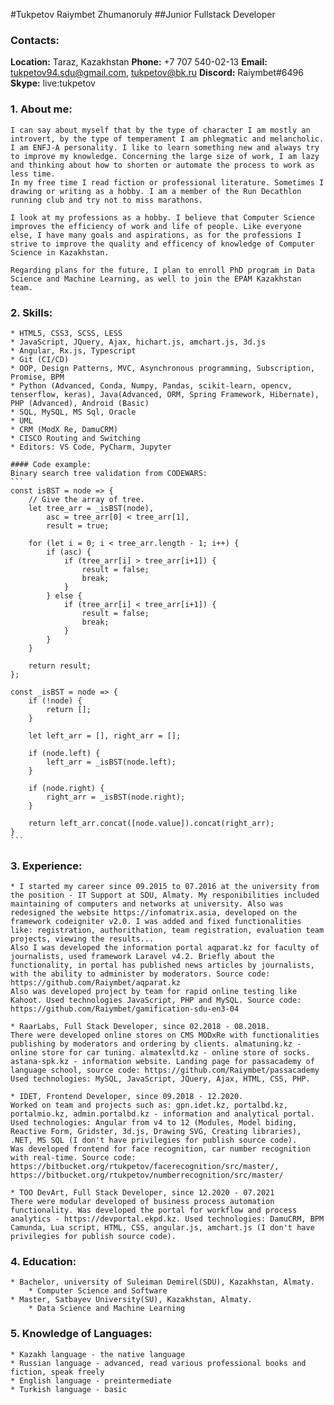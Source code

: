#Tukpetov Raiymbet Zhumanoruly
##Junior Fullstack Developer

### Contacts:

**Location:** Taraz, Kazakhstan
**Phone:** +7 707 540-02-13
**Email:** tukpetov94.sdu@gmail.com, tukpetov@bk.ru
**Discord:** Raiymbet#6496
**Skype:** live:tukpetov

### 1. About me:
    I can say about myself that by the type of character I am mostly an introvert, by the type of temperament I am phlegmatic and melancholic. I am ENFJ-A personality. I like to learn something new and always try to improve my knowledge. Concerning the large size of work, I am lazy and thinking about how to shorten or automate the process to work as less time. 
    In my free time I read fiction or professional literature. Sometimes I drawing or writing as a hobby. I am a member of the Run Decathlon running club and try not to miss marathons.

    I look at my professions as a hobby. I believe that Computer Science improves the efficiency of work and life of people. Like everyone else, I have many goals and aspirations, as for the professions I strive to improve the quality and efficency of knowledge of Computer Science in Kazakhstan.

    Regarding plans for the future, I plan to enroll PhD program in Data Science and Machine Learning, as well to join the EPAM Kazakhstan team.

### 2. Skills:
    * HTML5, CSS3, SCSS, LESS
    * JavaScript, JQuery, Ajax, hichart.js, amchart.js, 3d.js
    * Angular, Rx.js, Typescript
    * Git (CI/CD)
    * OOP, Design Patterns, MVC, Asynchronous programming, Subscription, Promise, BPM
    * Python (Advanced, Conda, Numpy, Pandas, scikit-learn, opencv, tenserflow, keras), Java(Advanced, ORM, Spring Framework, Hibernate), PHP (Advanced), Android (Basic)
    * SQL, MySQL, MS Sql, Oracle
    * UML
    * CRM (ModX Re, DamuCRM)
    * CISCO Routing and Switching
    * Editors: VS Code, PyCharm, Jupyter

    #### Code example:
    Binary search tree validation from CODEWARS:
    ```
    const isBST = node => {
        // Give the array of tree.
        let tree_arr = _isBST(node),
            asc = tree_arr[0] < tree_arr[1],
            result = true;
        
        for (let i = 0; i < tree_arr.length - 1; i++) {
            if (asc) {
                if (tree_arr[i] > tree_arr[i+1]) {
                    result = false;
                    break;
                }
            } else {
                if (tree_arr[i] < tree_arr[i+1]) {
                    result = false;
                    break;
                }
            }
        }
        
        return result;
    };

    const _isBST = node => {
        if (!node) {
            return [];
        }
        
        let left_arr = [], right_arr = [];
        
        if (node.left) {
            left_arr = _isBST(node.left);
        }
        
        if (node.right) {
            right_arr = _isBST(node.right);
        }
        
        return left_arr.concat([node.value]).concat(right_arr);
    }
    ```

### 3. Experience: 
    * I started my career since 09.2015 to 07.2016 at the university from the position - IT Support at SDU, Almaty. My responibilities included maintaining of computers and networks at university. Also was redesigned the website https://infomatrix.asia, developed on the framework codeigniter v2.0. I was added and fixed functionalities like: registration, authorithation, team registration, evaluation team projects, viewing the results... 
    Also I was developed the information portal aqparat.kz for faculty of journalists, used framework Laravel v4.2. Briefly about the functionality, in portal has published news articles by journalists, with the ability to administer by moderators. Source code: https://github.com/Raiymbet/aqparat.kz
    Also was developed project by team for rapid online testing like Kahoot. Used technologies JavaScript, PHP and MySQL. Source code: https://github.com/Raiymbet/gamification-sdu-en3-04
    
    * RaarLabs, Full Stack Developer, since 02.2018 - 08.2018.
    There were developed online stores on CMS MODxRe with functionalities publishing by moderators and ordering by clients. almatuning.kz - online store for car tuning. almatexltd.kz - online store of socks. astana-spk.kz - information website. Landing page for passacademy of language school, source code: https://github.com/Raiymbet/passacademy
    Used technologies: MySQL, JavaScript, JQuery, Ajax, HTML, CSS, PHP.

    * IDET, Frontend Developer, since 09.2018 - 12.2020.
    Worked on team and projects such as: gpn.idet.kz, portalbd.kz, portalmio.kz, admin.portalbd.kz - information and analytical portal. Used technologies: Angular from v4 to 12 (Modules, Model biding, Reactive Form, Gridster, 3d.js, Drawing SVG, Creating libraries), .NET, MS SQL (I don't have privilegies for publish source code).
    Was developed frontend for face recognition, car number recognition with real-time. Source code: https://bitbucket.org/rtukpetov/facerecognition/src/master/, https://bitbucket.org/rtukpetov/numberrecognition/src/master/

    * TOO DevArt, Full Stack Developer, since 12.2020 - 07.2021
    There were modular developed of business process automation functionality. Was developed the portal for workflow and process analytics - https://devportal.ekpd.kz. Used technologies: DamuCRM, BPM Camunda, Lua script, HTML, CSS, angular.js, amchart.js (I don't have privilegies for publish source code).

### 4. Education: 
    * Bachelor, university of Suleiman Demirel(SDU), Kazakhstan, Almaty.
        * Computer Science and Software
    * Master, Satbayev University(SU), Kazakhstan, Almaty.
        * Data Science and Machine Learning

### 5. Knowledge of Languages:
    * Kazakh language - the native language
    * Russian language - advanced, read various professional books and fiction, speak freely
    * English language - preintermediate
    * Turkish language - basic